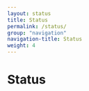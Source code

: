```yaml
---
layout: status
title: Status
permalink: /status/
group: "navigation"
navigation-title: Status
weight: 4
---
```


# Status